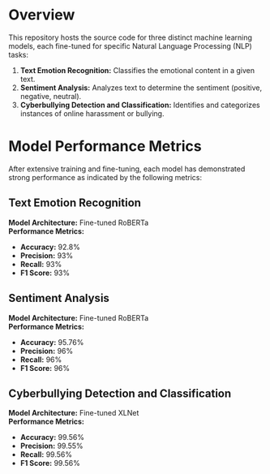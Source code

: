 # Overview
This repository hosts the source code for three distinct machine learning models, each fine-tuned for specific Natural Language Processing (NLP) tasks:

1. **Text Emotion Recognition:** Classifies the emotional content in a given text.
2. **Sentiment Analysis:** Analyzes text to determine the sentiment (positive, negative, neutral).
3. **Cyberbullying Detection and Classification:** Identifies and categorizes instances of online harassment or bullying.

# Model Performance Metrics
After extensive training and fine-tuning, each model has demonstrated strong performance as indicated by the following metrics:

## Text Emotion Recognition

**Model Architecture:** Fine-tuned RoBERTa  
**Performance Metrics:**  
- **Accuracy:** 92.8%  
- **Precision:** 93%  
- **Recall:** 93%  
- **F1 Score:** 93%   

## Sentiment Analysis

**Model Architecture:** Fine-tuned RoBERTa   
**Performance Metrics:**  
- **Accuracy:** 95.76%  
- **Precision:** 96%  
- **Recall:** 96%  
- **F1 Score:** 96%  

## Cyberbullying Detection and Classification

**Model Architecture:** Fine-tuned XLNet  
**Performance Metrics:**  
- **Accuracy:** 99.56%  
- **Precision:** 99.55%  
- **Recall:** 99.56%  
- **F1 Score:** 99.56%  
